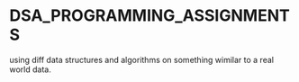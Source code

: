 # DSA_PROGRAMMING_ASSIGNMENTS
using diff data structures and algorithms on something wimilar to a real world data.
